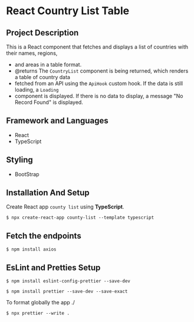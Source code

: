 # React Country List Table 
## Project Description
 This is a React component that fetches and displays a list of countries with their names, regions,
 * and areas in a table format.
 * @returns The `CountryList` component is being returned, which renders a table of country data
 * fetched from an API using the `ApiHook` custom hook. If the data is still loading, a `Loading`
 * component is displayed. If there is no data to display, a message "No Record Found" is displayed.
   
## Framework and Languages 
- React
- TypeScript
## Styling  
- BootStrap
  

## Installation And Setup  
Create React app `county list`  using **TypeScript**.

`$ npx create-react-app county-list --template typescript`

## Fetch the endpoints
`$ npm install axios`
## EsLint and Pretties Setup
`$ npm install eslint-config-prettier --save-dev`

`$ npm install prettier --save-dev --save-exact`

To format globally the app ./

`$ npx prettier --write .`
